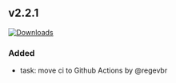 ## v2.2.1
[![Downloads](https://img.shields.io/github/downloads/artem-sedykh/mini-climate-card/v2.2.1/total.svg)](https://github.com/artem-sedykh/mini-climate-card/releases/tag/v2.2.1)

### Added
- task: move ci to Github Actions by @regevbr
